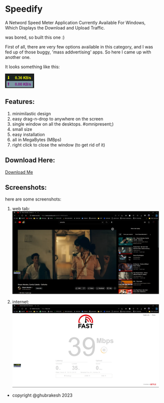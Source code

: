 # Speedify
A Netword Speed Meter Application Currently Available For Windows, Which Displays the Download and Upload Traffic.

was bored, so built this one :)

First of all, there are very few options available in this category, and I was fed up of those buggy, 'mass addvertising' apps. So here I came up with another one.

It looks something like this:

![](/images/icon.png)

## Features:

1. minimilastic design
2. easy drag-n-drop to anywhere on the screen
3. single window on all the desktops. #omnipresent;) 
4. small size
5. easy installation
6. all in MegaBytes (MBps)
6. right click to close the window (to get rid of it)

## Download Here:

[Download Me](./application/SpeedifySetup.exe)

## Screenshots:

here are some screenshots:
1. web tab:
![](/images/yt.png)

2. internet:
![](/images/web.png)

* copyright @ghubrakesh 2023
